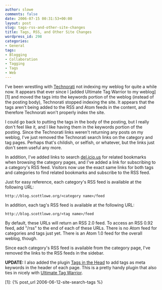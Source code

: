 ```yaml
---
author: slowe
comments: false
date: 2006-07-15 00:31:53+00:00
layout: post
slug: tags-rss-and-other-site-changes
title: Tags, RSS, and Other Site Changes
wordpress_id: 298
categories:
- General
tags:
- Blogging
- Collaboration
- Tagging
- Tags
- Web
---
```


I've been wrestling with [Technorati](http://www.technorati.com/) not indexing my weblog for quite a while now. It appears that ever since I [added Ultimate Tag Warrior to my weblog][1] and moved the tags into the keywords portion of the weblog (instead of the posting body), Technorati stopped indexing the site. It appears that the tags aren't being added to the RSS and Atom feeds in the content, and therefore Technorati won't properly index the site.

I could go back to putting the tags in the body of the posting, but I really don't feel like it, and I like having them in the keywords portion of the posting. Since the Technorati links weren't returning any posts on my weblog, I've just removed the Technorati search links on the category and tag pages. Perhaps that's childish, or selfish, or whatever, but the links just don't seem useful any more.

In addition, I've added links to search [del.icio.us](http://del.icio.us/) for related bookmarks when browsing the category pages, and I've added a link for subscribing to a category's RSS feed. Visitors now use the exact same links for both tags and categories to find related bookmarks and subscribe to the RSS feed.

Just for easy reference, each category's RSS feed is available at the following URL:

    http://blog.scottlowe.org/<category name>/feed

In addition, each tag's RSS feed is available at the following URL:

    http://blog.scottlowe.org/<tag name>/feed

By default, these URLs will return an RSS 2.0 feed. To access an RSS 0.92 feed, add "/rss" to the end of each of these URLs. There is no Atom feed for categories and tags just yet. There is an Atom 1.0 feed for the overall weblog, though.

Since each category's RSS feed is available from the category page, I've removed the links to the RSS feeds in the sidebar.

**UPDATE:** I also added the plugin [Tags in the Head](http://www.maxpower.ca/wordpress-plugin-tags-in-the-head/2006/04/17/) to add tags as meta keywords in the header of each page. This is a pretty handy plugin that also ties in nicely with [Ultimate Tag Warrior](http://www.neato.co.nz/ultimate-tag-warrior/).

[1]: {% post_url 2006-06-12-site-search-tags %}
